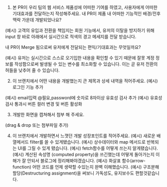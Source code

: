 1. 본 PR이 우리 팀의 웹 서비스 제품성에 어떠한 기여를 하였고,
사용자에게 어떠한 기대효과를 전달하는지 작성해주세요.
내 PR이 제품 내 어떠한 기능적인 배경/전후맥락 가운데 개발되었나요?

(예시) 고객의 유입과 전환을 책임지는 회원 기능에서, 유저의 이탈을 방지하기 위해 input 창 바로 아래에서 실시간으로 적색의 경고 메세지를 전달 받습니다.

내 PR이 Merge 됨으로써 유저에게 전달되는 편익/기대효과는 무엇일까요?

(예시) 유저는 실시간으로 스스로 오기입한 내용을 확인할 수 있기 때문에 잘못 계정 정보를 작성함으로써 발생될 수 있는 변수를 최소화할 수 있습니다. 이는 곧 유저 전환의 허들을 낮추어 줄 수 있습니다.


2. 이 브랜치에서 어떤 내용을 개발했는지 큰 제목과 상세 내역을 적어주세요.
(예시) 로그인 기능 추가

(예시) email입력 @필요,password에 숫자로 8자이상 유효성 검사 추가
(예시) 유효성 검사 통과시 버튼 컬러 변경 및 버튼 활성화

3. 개발한 화면을 캡쳐해서 첨부 해 주세요.

(drag & drop 또는 첨부파일 추가)

4. 이 브랜치에서 개발하면서 느꼇던 개발 성장포인트를 적어주세요.
(예시) 새로운 배열메서드 filter를 쓸 수 있게됐습니다.
(예시) 상수데이터와 map 메서드로 반복되는 UI를 그릴 수 있게 됐습니다.
(예시) fetch함수를 어떻게 쓰는지 알게됐습니다.
(예시) 계산된 속성명 (computed property)을 쓰긴했는데 어떻게 돌아가는지 이해가 잘 안되서 블로그에 정리해봐야겠습니다.
(예시) 화살표 함수(arrow-function) 어떤 코드를 언제 생략할 수있는지 완벽 이해했습니다.
(예시) 구조분해할당(Destructuring assignment)을 써보니 가독성도, 유지보수도 편할것같습니다.
